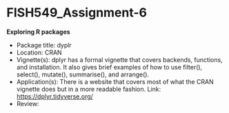 # FISH549_Assignment-6

**Exploring R packages**

- Package title: dyplr
- Location: CRAN
- Vignette(s): dplyr has a formal vignette that covers backends, functions, and installation. It also gives brief examples of how to use filter(), select(), mutate(), summarise(), and arrange(). 
- Application(s): There is a website that covers most of what the CRAN vignette does but in a more readable fashion. Link: https://dplyr.tidyverse.org/
- Review: 
